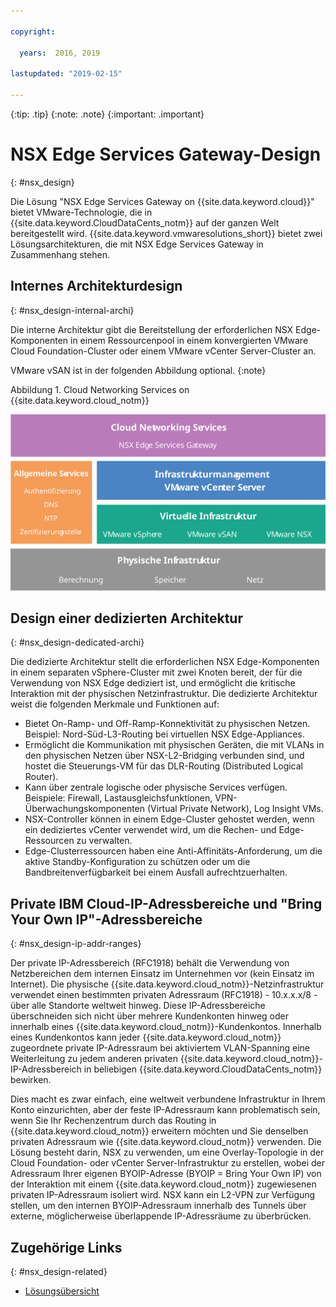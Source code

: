 ```yaml
---

copyright:

  years:  2016, 2019

lastupdated: "2019-02-15"

---
```


{:tip: .tip}
{:note: .note}
{:important: .important}

# NSX Edge Services Gateway-Design
{: #nsx_design}

Die Lösung "NSX Edge Services Gateway on {{site.data.keyword.cloud}}" bietet VMware-Technologie, die in {{site.data.keyword.CloudDataCents_notm}} auf der ganzen Welt bereitgestellt wird. {{site.data.keyword.vmwaresolutions_short}} bietet zwei Lösungsarchitekturen, die mit NSX Edge Services Gateway in Zusammenhang stehen.

## Internes Architekturdesign
{: #nsx_design-internal-archi}

Die interne Architektur gibt die Bereitstellung der erforderlichen NSX Edge-Komponenten in einem Ressourcenpool in einem konvergierten VMware Cloud Foundation-Cluster oder einem VMware vCenter Server-Cluster an.

VMware vSAN ist in der folgenden Abbildung optional.
{:note}

Abbildung 1. Cloud Networking Services on {{site.data.keyword.cloud_notm}}

![Cloud Networking Services-Architektur](architecture.svg "Cloud Networking Services-Architektur")

## Design einer dedizierten Architektur
{: #nsx_design-dedicated-archi}

Die dedizierte Architektur stellt die erforderlichen NSX Edge-Komponenten in einem separaten vSphere-Cluster mit zwei Knoten bereit, der für die Verwendung von NSX Edge dediziert ist, und ermöglicht die kritische Interaktion mit der physischen Netzinfrastruktur. Die dedizierte Architektur weist die folgenden Merkmale und Funktionen auf:

* Bietet On-Ramp- und Off-Ramp-Konnektivität zu physischen Netzen. Beispiel: Nord-Süd-L3-Routing bei virtuellen NSX Edge-Appliances.
* Ermöglicht die Kommunikation mit physischen Geräten, die mit VLANs in den physischen Netzen über NSX-L2-Bridging verbunden sind, und hostet die Steuerungs-VM für das DLR-Routing (Distributed Logical Router).
* Kann über zentrale logische oder physische Services verfügen. Beispiele: Firewall, Lastausgleichsfunktionen, VPN-Überwachungskomponenten (Virtual Private Network), Log Insight VMs.
* NSX-Controller können in einem Edge-Cluster gehostet werden, wenn ein dediziertes vCenter verwendet wird, um die Rechen- und Edge-Ressourcen zu verwalten.
* Edge-Clusterressourcen haben eine Anti-Affinitäts-Anforderung, um die aktive Standby-Konfiguration zu schützen oder um die Bandbreitenverfügbarkeit bei einem Ausfall aufrechtzuerhalten.

## Private IBM Cloud-IP-Adressbereiche und "Bring Your Own IP"-Adressbereiche
{: #nsx_design-ip-addr-ranges}

Der private IP-Adressbereich (RFC1918) behält die Verwendung von Netzbereichen dem internen Einsatz im Unternehmen vor (kein Einsatz im Internet). Die physische {{site.data.keyword.cloud_notm}}-Netzinfrastruktur verwendet einen bestimmten privaten Adressraum (RFC1918) - 10.x.x.x/8 - über alle Standorte weltweit hinweg. Diese IP-Adressbereiche überschneiden sich nicht über mehrere Kundenkonten hinweg oder innerhalb eines {{site.data.keyword.cloud_notm}}-Kundenkontos. Innerhalb eines Kundenkontos kann jeder {{site.data.keyword.cloud_notm}} zugeordnete private IP-Adressraum bei aktiviertem VLAN-Spanning eine Weiterleitung zu jedem anderen privaten {{site.data.keyword.cloud_notm}}-IP-Adressbereich in beliebigen {{site.data.keyword.CloudDataCents_notm}} bewirken.

Dies macht es zwar einfach, eine weltweit verbundene Infrastruktur in Ihrem Konto einzurichten, aber der feste IP-Adressraum kann problematisch sein, wenn Sie Ihr Rechenzentrum durch das Routing in {{site.data.keyword.cloud_notm}} erweitern möchten und Sie denselben privaten Adressraum wie {{site.data.keyword.cloud_notm}} verwenden. Die Lösung besteht darin, NSX zu verwenden, um eine Overlay-Topologie in der Cloud Foundation- oder vCenter Server-Infrastruktur zu erstellen, wobei der Adressraum Ihrer eigenen BYOIP-Adresse (BYOIP = Bring Your Own IP) von der Interaktion mit einem {{site.data.keyword.cloud_notm}} zugewiesenen privaten IP-Adressraum isoliert wird. NSX kann ein L2-VPN zur Verfügung stellen, um den internen BYOIP-Adressraum innerhalb des Tunnels über externe, möglicherweise überlappende IP-Adressräume zu überbrücken.

## Zugehörige Links
{: #nsx_design-related}

* [Lösungsübersicht](/docs/services/vmwaresolutions/archiref/solution?topic=vmware-solutions-solution_overview)
